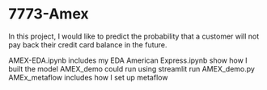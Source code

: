 # 7773-Amex
In this project, I would like to predict the probability that a customer will not pay back their credit card balance in the future. 

AMEX-EDA.ipynb includes my EDA
American Express.ipynb show how I built the model
AMEX_demo could run using streamlit run AMEX_demo.py
AMEx_metaflow includes how I set up metaflow
